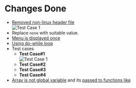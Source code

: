 Changes Done
=============
- [Removed non-linux header file](https://ashutosh.sucks-at.codes/rRSpPa)<br>
  ![Test Case 1](https://ashutosh.sucks-at.codes/rRSpPa)
- Replace `none` with suitable value.
- [Menu is displayed once](https://github.com/Ashutosh-3601/college-practicals/blob/584f59afb95c1e1ae8ec000d810e0c906c7c4262/data-structure/p1/array.c#L93)
- [Using do-while loop](https://github.com/Ashutosh-3601/college-practicals/blob/584f59afb95c1e1ae8ec000d810e0c906c7c4262/data-structure/p1/array.c#L94)
- Test cases
  - **Test Case#1**<br>
    ![Test Case 1](https://ashutosh.sucks-at.codes/2WuqI8)
   - **Test Case#2**<br>
   - **Test Case#3**<br>
   - **Test Case#4**<br>
 - [Array is not global variable](https://github.com/Ashutosh-3601/college-practicals/blob/584f59afb95c1e1ae8ec000d810e0c906c7c4262/data-structure/p1/array.c#L92) 
and its [passed to functions like](https://github.com/Ashutosh-3601/college-practicals/blob/584f59afb95c1e1ae8ec000d810e0c906c7c4262/data-structure/p1/array.c#L20)
